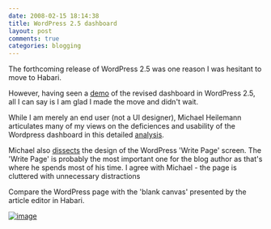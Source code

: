 ```yaml
---
date: 2008-02-15 18:14:38
title: WordPress 2.5 dashboard
layout: post
comments: true
categories: blogging
---
```

The forthcoming release of WordPress 2.5 was one reason I was hesitant
to move to Habari.

However, having seen a
[demo](http://weblogtoolscollection.com/archives/2008/02/14/wordpress-25-demo-site/)
of the revised dashboard in WordPress 2.5, all I can say is I am glad I
made the move and didn't wait.

While I am merely an end user (not a UI designer), Michael Heilemann
articulates many of my views on the deficiences and
usability[](http://binarybonsai.com/archives/2008/02/10/interface-screencast-1-the-wordpress-dashboard/)
of the Wordpress dashboard in this detailed
[analysis](http://binarybonsai.com/archives/2008/02/10/interface-screencast-1-the-wordpress-dashboard/).

Michael also
[dissects](http://binarybonsai.com/archives/2008/02/12/interface-screencast-2-the-wordpress-23-write-page/)
the design of the WordPress 'Write Page' screen. The 'Write Page' is
probably the most important one for the blog author as that's where he
spends most of his time. I agree with Michael - the page is cluttered
with unnecessary distractions

Compare the WordPress page with the 'blank canvas' presented by the
article editor in Habari.

[![image](http://lh4.google.com/nbrightside/R7Vzh6DXQpI/AAAAAAAAAYo/zjj4Kdw-ST0/Habari-Blank-Canvas.PNG?imgmax=512)](http://picasaweb.google.com/nbrightside/Blog/photo#5167163173833753234)
